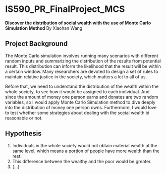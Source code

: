 # IS590_PR_FinalProject_MCS
**Discover the distribution of social wealth with the use of Monte Carlo Simulation Method**
By Xiaohan Wang

## Project Background
The Monte Carlo simulation involves running many scenarios with different random inputs and summarizing the distribution of the results from potential result. This distribution can inform the likelihood that the result will be within a certain window. Many researchers are devoted to design a set of rules to maintain relative justice in the society, which matters a lot to all of us. 

Before that, we need to understand the distribution of the wealth within the whole society, to see how it would be assigned to each individual. And since the amount of money one person earns and donates are two random variables, so I would apply Monte Carlo Simulation method to dive deeply into the distribution of money one person owns. Furthermore, I would love to test whether some strategies about dealing with the social wealth id reasonable or not. 

## Hypothesis
1. Individuals in the whole society would not obtain material wealth at the same level, which means a portion of people have more wealth than the rest. 
2. This difference between the wealthy and the poor would be greater.
3. (...)
